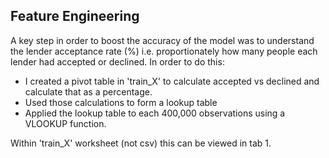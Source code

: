 ## Feature Engineering

A key step in order to boost the accuracy of the model was to understand the lender acceptance rate (%) i.e. proportionately how many people each lender had accepted or declined. In order to do this:

* I created a pivot table in 'train_X' to calculate accepted vs declined and calculate that as a percentage.
* Used those calculations to form a lookup table
* Applied the lookup table to each 400,000 observations using a VLOOKUP function.

Within 'train_X' worksheet (not csv) this can be viewed in tab 1.